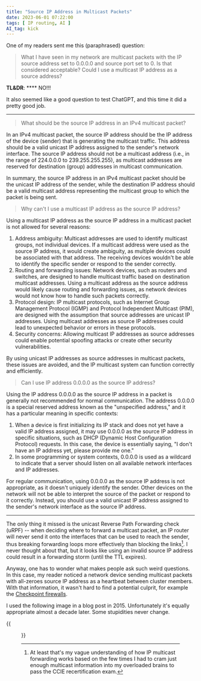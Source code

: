 ```yaml
---
title: "Source IP Address in Multicast Packets"
date: 2023-06-01 07:22:00
tags: [ IP routing, AI ]
AI_tag: kick
---
```

One of my readers sent me this (paraphrased) question:

> What I have seen in my network are multicast packets with the IP source address set to 0.0.0.0 and source port set to 0. Is that considered acceptable? Could I use a multicast IP address as a source address?

**TL&DR**: **** NO!!!

It also seemed like a good question to test ChatGPT, and this time it did a pretty good job.
<!--more-->
---

> What should be the source IP address in an IPv4 multicast packet?

In an IPv4 multicast packet, the source IP address should be the IP address of the device (sender) that is generating the multicast traffic. This address should be a valid unicast IP address assigned to the sender's network interface. The source IP address should not be a multicast address (i.e., in the range of 224.0.0.0 to 239.255.255.255), as multicast addresses are reserved for destination (group) addresses in multicast communication.

In summary, the source IP address in an IPv4 multicast packet should be the unicast IP address of the sender, while the destination IP address should be a valid multicast address representing the multicast group to which the packet is being sent.

> Why can't I use a multicast IP address as the source IP address?

Using a multicast IP address as the source IP address in a multicast packet is not allowed for several reasons:

1.  Address ambiguity: Multicast addresses are used to identify multicast groups, not individual devices. If a multicast address were used as the source IP address, it would create ambiguity, as multiple devices could be associated with that address. The receiving devices wouldn't be able to identify the specific sender or respond to the sender correctly.
2.  Routing and forwarding issues: Network devices, such as routers and switches, are designed to handle multicast traffic based on destination multicast addresses. Using a multicast address as the source address would likely cause routing and forwarding issues, as network devices would not know how to handle such packets correctly.
3.  Protocol design: IP multicast protocols, such as Internet Group Management Protocol (IGMP) and Protocol Independent Multicast (PIM), are designed with the assumption that source addresses are unicast IP addresses. Using multicast addresses as source IP addresses could lead to unexpected behavior or errors in these protocols.
4.  Security concerns: Allowing multicast IP addresses as source addresses could enable potential spoofing attacks or create other security vulnerabilities.

By using unicast IP addresses as source addresses in multicast packets, these issues are avoided, and the IP multicast system can function correctly and efficiently.

> Can I use IP address 0.0.0.0 as the source IP address?

Using the IP address 0.0.0.0 as the source IP address in a packet is generally not recommended for normal communication. The address 0.0.0.0 is a special reserved address known as the "unspecified address," and it has a particular meaning in specific contexts:

1.  When a device is first initializing its IP stack and does not yet have a valid IP address assigned, it may use 0.0.0.0 as the source IP address in specific situations, such as DHCP (Dynamic Host Configuration Protocol) requests. In this case, the device is essentially saying, "I don't have an IP address yet, please provide me one."
2.  In some programming or system contexts, 0.0.0.0 is used as a wildcard to indicate that a server should listen on all available network interfaces and IP addresses.

For regular communication, using 0.0.0.0 as the source IP address is not appropriate, as it doesn't uniquely identify the sender. Other devices on the network will not be able to interpret the source of the packet or respond to it correctly. Instead, you should use a valid unicast IP address assigned to the sender's network interface as the source IP address.

---

The only thing it missed is the unicast Reverse Path Forwarding check (uRPF) -- when deciding where to forward a multicast packet, an IP router will never send it onto the interfaces that can be used to reach the sender, thus breaking forwarding loops more effectively than blocking the links[^MU]. I never thought about that, but it looks like using an invalid source IP address could result in a forwarding storm (until the TTL expires).

[^MU]: At least that's my vague understanding of how IP multicast forwarding works based on the few times I had to cram just enough multicast information into my overloaded brains to pass the CCIE recertification exam.

Anyway, one has to wonder what makes people ask such weird questions. In this case, my reader noticed a network device sending multicast packets with all-zeroes source IP address as a heartbeat between cluster members. With that information, it wasn't hard to find a potential culprit, for example the [Checkpoint firewalls](https://community.checkpoint.com/t5/Security-Gateways/CCP-packets-sent-to-network-address-instead-of-broadcast-address/td-p/65793).

I used the following image in a blog post in 2015. Unfortunately it's equally appropriate almost a decade later. Some stupidities never change.

{{<figure src="/2015/11/s500-Enough+of+this+shit.jpg">}}
